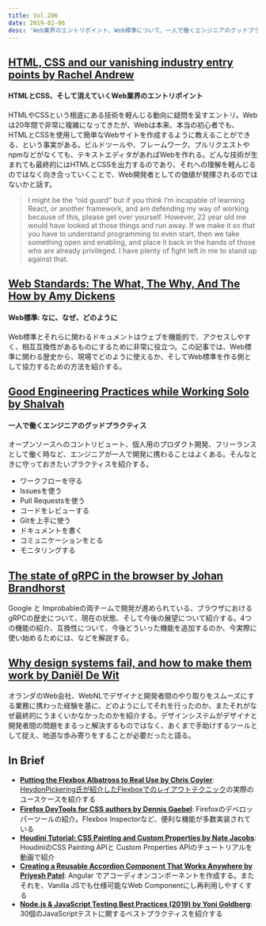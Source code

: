 ```yaml
---
title: Vol.206
date: 2019-02-06
desc: 'Web業界のエントリポイント、Web標準について、一人で働くエンジニアのグッドプラクティス、ほか計10リンク'
---
```


## [HTML, CSS and our vanishing industry entry points by Rachel Andrew](https://rachelandrew.co.uk/archives/2019/01/30/html-css-and-our-vanishing-industry-entry-points/)

#### HTMLとCSS、そして消えていくWeb業界のエントリポイント

HTMLやCSSという根底にある技術を軽んじる動向に疑問を呈すエントリ。Webは20年間で非常に複雑になってきたが、Webは本来、本当の初心者でも、HTMLとCSSを使用して簡単なWebサイトを作成するように教えることができる、という事実がある。ビルドツールや、フレームワーク、プルリクエストやnpmなどがなくても、テキストエディタがあればWebを作れる。どんな技術が生まれても最終的にはHTMLとCSSを出力するのであり、それへの理解を軽んじるのではなく向き合っていくことで、Web開発者としての価値が発揮されるのではないかと話す。

> I might be the “old guard” but if you think I’m incapable of learning React, or another framework, and am defending my way of working because of this, please get over yourself. However, 22 year old me would have looked at those things and run away. If we make it so that you have to understand programming to even start, then we take something open and enabling, and place it back in the hands of those who are already privileged. I have plenty of fight left in me to stand up against that.

## [Web Standards: The What, The Why, And The How by Amy Dickens](https://www.smashingmagazine.com/2019/01/web-standards-guide/)

#### Web標準: なに、なぜ、どのように

Web標準とそれらに関わるドキュメントはウェブを機能的で、アクセスしやすく、相互互換性があるものにするために非常に役立つ。この記事では、Web標準に関わる歴史から、現場でどのように使えるか、そしてWeb標準を作る側として協力するための方法を紹介する。

## [Good Engineering Practices while Working Solo by Shalvah](https://blog.bitsrc.io/good-engineering-practices-while-working-solo-ad872e727af4)

#### 一人で働くエンジニアのグッドプラクティス

オープンソースへのコントリビュート、個人用のプロダクト開発、フリーランスとして働く時など、エンジニアが一人で開発に携わることはよくある。そんなときに守っておきたいプラクティスを紹介する。

- ワークフローを守る
- Issuesを使う
- Pull Requestsを使う
- コードをレビューする
- Gitを上手に使う
- ドキュメントを書く
- コミュニケーションをとる
- モニタリングする

## [The state of gRPC in the browser by Johan Brandhorst](https://grpc.io/blog/state-of-grpc-web)

Google と Improbableの両チームで開発が進められている、ブラウザにおけるgRPCの歴史について、現在の状態、そして今後の展望について紹介する。4つの機能の紹介、互換性について、今後どういった機能を追加するのか、今実際に使い始めるためには、などを解説する。

## [Why design systems fail, and how to make them work by Daniël De Wit](https://uxdesign.cc/why-design-systems-fail-and-how-to-make-them-work-6f6d812e216d)

オランダのWeb会社、WebNLでデザイナと開発者間のやり取りをスムーズにする業務に携わった経験を基に、どのようにしてそれを行ったのか、またそれがなぜ最終的にうまくいかなかったのかを紹介する。デザインシステムがデザイナと開発者間の問題をまるっと解決するものではなく、あくまで手助けするツールとして捉え、地道な歩み寄りをすることが必要だったと語る。

## In Brief
- [**Putting the Flexbox Albatross to Real Use by Chris Coyier**](https://css-tricks.com/putting-the-flexbox-albatross-to-real-use/): [HeydonPickering氏が紹介したFlexboxでのレイアウトテクニック](http://www.heydonworks.com/article/the-flexbox-holy-albatross)の実際のユースケースを紹介する
- [**Firefox DevTools for CSS authors by Dennis Gaebel**](https://blog.logrocket.com/firefox-devtools-for-css-authors-1511f41d1e3): Firefoxのデベロッパーツールの紹介。Flexbox Inspectorなど、便利な機能が多数実装されている
- [**Houdini Tutorial: CSS Painting and Custom Properties by Nate Jacobs**](https://seesparkbox.com/foundry/houdini_tutorial_css_paint_custom_properties_api): HoudiniのCSS Painting APIと Custom Properties APIのチュートリアルを動画で紹介
-  [**Creating a Reusable Accordion Component That Works Anywhere by Priyesh Patel**](https://blog.bitsrc.io/creating-a-reusable-accordion-component-that-works-anywhere-2f2add05baa4): Angular でアコーディオンコンポーネントを作成する。またそれを、Vanilla JSでも仕様可能なWeb Componentにし再利用しやすくする
- [**Node.js & JavaScript Testing Best Practices (2019) by Yoni Goldberg**](https://medium.com/@me_37286/yoni-goldberg-javascript-nodejs-testing-best-practices-2b98924c9347): 30個のJavaScriptテストに関するベストプラクティスを紹介する

